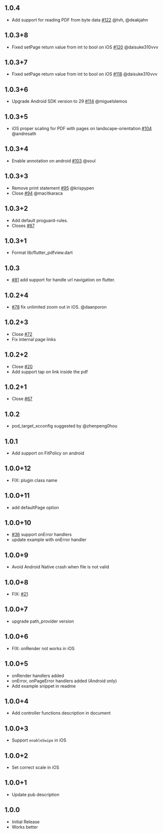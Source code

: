 ## 1.0.4

- Add support for reading PDF from byte data [#122](https://github.com/endigo/flutter_pdfview/pull/120) @tvh, @deakjahn

## 1.0.3+8

- Fixed setPage return value from int to bool on iOS [#120](https://github.com/endigo/flutter_pdfview/pull/120) @daisuke310vvv

## 1.0.3+7

- Fixed setPage return value from int to bool on iOS [#118](https://github.com/endigo/flutter_pdfview/pull/118) @daisuke310vvv

## 1.0.3+6

- Upgrade Android SDK version to 29 [#114](https://github.com/endigo/flutter_pdfview/pull/114) @miguelslemos

## 1.0.3+5

- iOS proper scaling for PDF with pages on landscape-orientation [#104](https://github.com/endigo/flutter_pdfview/pull/104) @andresath

## 1.0.3+4

- Enable annotation on android [#103](https://github.com/endigo/flutter_pdfview/pull/103) @soul

## 1.0.3+3

- Remove print statement [#95](https://github.com/endigo/flutter_pdfview/pull/95) @krispypen
- Close [#94](https://github.com/endigo/flutter_pdfview/issues/94) @macitkaraca

## 1.0.3+2

- Add default proguard-rules.
- Closes [#87](https://github.com/endigo/flutter_pdfview/issues/87)

## 1.0.3+1

- Format lib/flutter_pdfview.dart

## 1.0.3

- [#81](https://github.com/endigo/flutter_pdfview/pull/81) add support for handle url navigation on flutter.

## 1.0.2+4

- [#78](https://github.com/endigo/flutter_pdfview/pull/78) fix unlimited zoom out in iOS. @daanporon

## 1.0.2+3

- Close [#72](https://github.com/endigo/flutter_pdfview/issues/72)
- Fix internal page links

## 1.0.2+2

- Close [#20](https://github.com/endigo/flutter_pdfview/issues/20)
- Add support tap on link inside the pdf

## 1.0.2+1

- Close [#67](https://github.com/endigo/flutter_pdfview/issues/67)

## 1.0.2

- pod_target_xcconfig suggested by @zhenpeng0hou

## 1.0.1

- Add support on FitPolicy on android

## 1.0.0+12

- FIX: plugin class name

## 1.0.0+11

- add defaultPage option

## 1.0.0+10

- [#36](https://github.com/endigo/flutter_pdfview/pull/36) support onError handlers
- update example with onError handler

## 1.0.0+9

- Avoid Android Native crash when file is not valid

## 1.0.0+8

- FIX: [#21](https://github.com/endigo/flutter_pdfview/issues/21)

## 1.0.0+7

- upgrade path_provider version

## 1.0.0+6

- FIX: onRender not works in iOS

## 1.0.0+5

- onRender handlers added
- onError, onPageError handlers added (Android only)
- Add example snippet in readme

## 1.0.0+4

- Add controller functions description in document

## 1.0.0+3

- Support `enableSwipe` in iOS

## 1.0.0+2

- Set correct scale in iOS

## 1.0.0+1

- Update pub description

## 1.0.0

- Initial Release
- Works better
